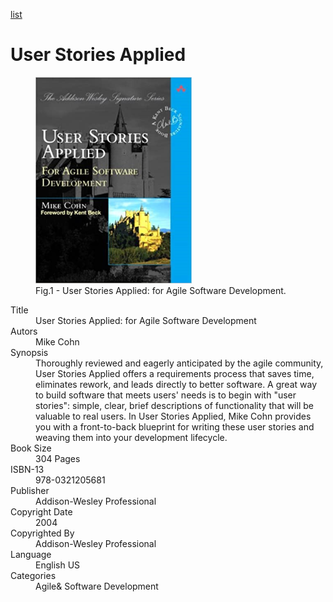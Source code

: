 [list](list.md)

# User Stories Applied

<figure>
  <img src="User-Stories-Applied.png" alt="User Stories Applied: for Agile Software Development" style="width:250px">
  <figcaption>Fig.1 - User Stories Applied: for Agile Software Development.</figcaption>
</figure>


<div itemscope="" itemtype="https://schema.org/Book">
   <meta itemprop="bookFormat" content="EBook/DAISY3"/>
   <meta itemprop="accessibilityFeature" content="largePrint/CSSEnabled"/>
   <meta itemprop="accessibilityFeature" content="highContrast/CSSEnabled"/>
   <meta itemprop="accessibilityFeature" content="resizeText/CSSEnabled"/>
   <meta itemprop="accessibilityFeature" content="displayTransformability"/>
   <meta itemprop="accessibilityFeature" content="longDescription"/>
   <meta itemprop="accessibilityFeature" content="alternativeText"/>
   <meta itemprop="accessibilityControl" content="fullKeyboardControl"/>
   <meta itemprop="accessibilityControl" content="fullMouseControl"/>
   <meta itemprop="accessibilityHazard" content="noFlashingHazard"/>
   <meta itemprop="accessibilityHazard" content="noMotionSimulationHazard"/>
   <meta itemprop="accessibilityHazard" content="noSoundHazard"/>
   <meta itemprop="accessibilityAPI" content="ARIA"/>

   <dl>
      <dt>Title</dt>
      <dd itemprop="name">User Stories Applied: for Agile Software Development</dd>
	  <dt>Autors</dt>
	  <dd itemprop="author" itemtype="https://schema.org/Person" itemscope=""><span itemprop="name">Mike Cohn</span></dd>
      <dt>Synopsis</dt>
      <dd itemprop="description">Thoroughly reviewed and eagerly anticipated by the agile community, User Stories Applied offers a requirements process that saves time, eliminates rework, and leads directly to better software. A great way to build software that meets users' needs is to begin with "user stories": simple, clear, brief descriptions of functionality that will be valuable to real users. In User Stories Applied, Mike Cohn provides you with a front-to-back blueprint for writing these user stories and weaving them into your development lifecycle.</dd>
      <dt>Book Size</dt>
      <dd><span itemprop="numberOfPages">304</span> Pages</dd>
      <dt>ISBN-13</dt>
      <dd itemprop="isbn">978-0321205681</dd>
      <dt>Publisher</dt>
      <dd itemprop="publisher" itemtype="https://schema.org/Organization" itemscope=""><span itemprop="name">Addison-Wesley Professional</span></dd>
      <dt>Copyright Date</dt>
      <dd itemprop="copyrightYear">2004</dd>
      <dt>Copyrighted By</dt>
      <dd itemprop="copyrightHolder" itemtype="https://schema.org/Organization" itemscope=""><span itemprop="name">Addison-Wesley Professional</span></dd>
      <dt>Language</dt>
      <dd><meta itemprop="inLanguage" content="en-US"/>English US</dd>
      <dt>Categories</dt>
      <dd><span itemprop="genre">Agile</span>& <span itemprop="genre">Software Development</span></dd>
   </dl>
</div>